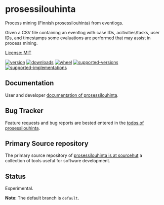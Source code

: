 # prosessilouhinta

Process mining (Finnish prosessilouhinta) from eventlogs.

Given a CSV file containing an eventlog with case IDs, acitivities/tasks, user IDs, 
and timestamps some evaluations are performed that may assist in process mining.

[License: MIT](https://git.sr.ht/~sthagen/prosessilouhinta/tree/default/item/LICENSE)

[![version](https://img.shields.io/pypi/v/prosessilouhinta.svg?style=flat)](https://pypi.python.org/pypi/prosessilouhinta/)
[![downloads](https://pepy.tech/badge/prosessilouhinta/month)](https://pepy.tech/project/prosessilouhinta)
[![wheel](https://img.shields.io/pypi/wheel/prosessilouhinta.svg?style=flat)](https://pypi.python.org/pypi/prosessilouhinta/)
[![supported-versions](https://img.shields.io/pypi/pyversions/prosessilouhinta.svg?style=flat)](https://pypi.python.org/pypi/prosessilouhinta/)
[![supported-implementations](https://img.shields.io/pypi/implementation/prosessilouhinta.svg?style=flat)](https://pypi.python.org/pypi/prosessilouhinta/)

## Documentation

User and developer [documentation of prosessilouhinta](https://codes.dilettant.life/docs/prosessilouhinta).

## Bug Tracker

Feature requests and bug reports are bested entered in the [todos of prosessilouhinta](https://todo.sr.ht/~sthagen/prosessilouhinta).

## Primary Source repository

The primary source repository of [prosessilouhinta is at sourcehut](https://git.sr.ht/~sthagen/prosessilouhinta)
a collection of tools useful for software development.

## Status

Experimental.

**Note**: The default branch is `default`.

